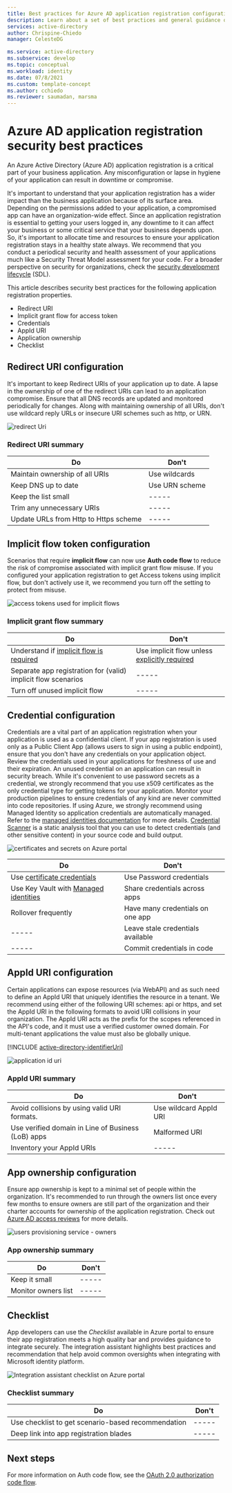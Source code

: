 ```yaml
---
title: Best practices for Azure AD application registration configuration - Microsoft identity platform
description: Learn about a set of best practices and general guidance on Azure AD application registration configuration.
services: active-directory
author: Chrispine-Chiedo
manager: CelesteDG

ms.service: active-directory
ms.subservice: develop
ms.topic: conceptual
ms.workload: identity
ms.date: 07/8/2021
ms.custom: template-concept
ms.author: cchiedo
ms.reviewer: saumadan, marsma
---
```


# Azure AD application registration security best practices

An Azure Active Directory (Azure AD) application registration is a critical part of your business application. Any misconfiguration or lapse in hygiene of your application can result in downtime or compromise.

It's important to understand that your application registration has a wider impact than the business application because of its surface area. Depending on the permissions added to your application, a compromised app can have an organization-wide effect.
Since an application registration is essential to getting your users logged in, any downtime to it can affect your business or some critical service that your business depends upon. So, it's important to allocate time and resources to ensure your application registration stays in a healthy state always. We recommend that you conduct a periodical security and health assessment of your applications much like a Security Threat Model assessment for your code. For a broader perspective on security for organizations, check the [security development lifecycle](https://www.microsoft.com/securityengineering/sdl) (SDL).

This article describes security best practices for the following application registration properties.

- Redirect URI
- Implicit grant flow for access token
- Credentials
- AppId URI
- Application ownership
- Checklist

## Redirect URI configuration

It's important to keep Redirect URIs of your application up to date. A lapse in the ownership of one of the redirect URIs can lead to an application compromise. Ensure that all DNS records are updated and monitored periodically for changes. Along with maintaining ownership of all URIs, don't use wildcard reply URLs or insecure URI schemes such as http, or URN.

![redirect Uri](media/active-directory-application-registration-best-practices/redirect-uri.png)

### Redirect URI summary

| Do                                    | Don't          |
| ------------------------------------- | -------------- |
| Maintain ownership of all URIs        | Use wildcards  |
| Keep DNS up to date                   | Use URN scheme |
| Keep the list small                   |   -----        |
| Trim any unnecessary URIs             |   -----        |
| Update URLs from Http to Https scheme |   -----        |

## Implicit flow token configuration

Scenarios that require **implicit flow** can now use **Auth code flow** to reduce the risk of compromise associated with implicit grant flow misuse. If you configured your application registration to get Access tokens using implicit flow, but don't actively use it, we recommend you turn off the setting to protect from misuse.

![access tokens used for implicit flows](media/active-directory-application-registration-best-practices/implict-grant-flow.png)

### Implicit grant flow summary

| Do                                                                    | Don't                                                                  |
| --------------------------------------------------------------------- | ---------------------------------------------------------------------- |
| Understand if [implicit flow is required](./v2-oauth2-implicit-grant-flow.md#suitable-scenarios-for-the-oauth2-implicit-grant) | Use implicit flow unless [explicitly required](./v2-oauth2-implicit-grant-flow.md#suitable-scenarios-for-the-oauth2-implicit-grant) |
| Separate app registration for (valid) implicit flow scenarios |   -----                                                |
| Turn off unused implicit flow | -----              |

## Credential configuration

Credentials are a vital part of an application registration when your application is used as a confidential client. If your app registration is used only as a Public Client App (allows users to sign in using a public endpoint), ensure that you don't have any credentials on your application object. Review the credentials used in your applications for freshness of use and their expiration. An unused credential on an application can result in security breach.
While it's convenient to use password secrets as a credential, we strongly recommend that you use x509 certificates as the only credential type for getting tokens for your application. Monitor your production pipelines to ensure credentials of any kind are never committed into code repositories. If using Azure, we strongly recommend using Managed Identity so application credentials are automatically managed. Refer to the [managed identities documentation](../managed-identities-azure-resources/overview.md) for more details. [Credential Scanner](../../security/develop/security-code-analysis-overview.md#credential-scanner) is a static analysis tool that you can use to detect credentials (and other sensitive content) in your source code and build output.

![certificates and secrets on Azure portal](media/active-directory-application-registration-best-practices/credentials.png)

| Do                                                                     | Don't                             |
| ---------------------------------------------------------------------- | --------------------------------- |
| Use [certificate credentials](./active-directory-certificate-credentials.md)              | Use Password credentials          |
| Use Key Vault with [Managed identities](../managed-identities-azure-resources/overview.md) | Share credentials across apps     |
| Rollover frequently                                                    | Have many credentials on one app  |
|     -----                                                              | Leave stale credentials available |
|     -----                                                              | Commit credentials in code        |

## AppId URI configuration

Certain applications can expose resources (via WebAPI) and as such need to define an AppId URI that uniquely identifies the resource in a tenant. We recommend using either of the following URI schemes: api or https, and set the AppId URI in the following formats to avoid URI collisions in your organization.
The AppId URI acts as the prefix for the scopes referenced in the API's code, and it must use a verified customer owned domain. For multi-tenant applications the value must also be globally unique.

[!INCLUDE [active-directory-identifierUri](../../../includes/active-directory-identifier-uri-patterns.md)]

![application id uri](media/active-directory-application-registration-best-practices/app-id-uri.png)

### AppId URI summary

| Do                                           | Don't                  |
| -------------------------------------------- | ---------------------- |
| Avoid collisions by using valid URI formats. | Use wildcard AppId URI |
| Use verified domain in Line of Business (LoB) apps | Malformed URI    |
| Inventory your AppId URIs                    |      -----             |

## App ownership configuration

Ensure app ownership is kept to a minimal set of people within the organization. It's recommended to run through the owners list once every few months to ensure owners are still part of the organization and their charter accounts for ownership of the application registration. Check out [Azure AD access reviews](../governance/access-reviews-overview.md) for more details.

![users provisioning service - owners](media/active-directory-application-registration-best-practices/app-ownership.png)

### App ownership summary

| Do                  | Don't |
| ------------------- | ----- |
| Keep it small       | ----- |
| Monitor owners list | ----- |

## Checklist

App developers can use the _Checklist_ available in Azure portal to ensure their app registration meets a high quality bar and provides guidance to integrate securely. The integration assistant highlights best practices and recommendation that help avoid common oversights when integrating with Microsoft identity platform.

![Integration assistant checklist on Azure portal](media/active-directory-application-registration-best-practices/checklist.png)

### Checklist summary

| Do                                                 | Don't |
| -------------------------------------------------- | ----- |
| Use checklist to get scenario-based recommendation | ----- |
| Deep link into app registration blades             | ----- |


## Next steps
For more information on Auth code flow, see the [OAuth 2.0 authorization code flow](./v2-oauth2-auth-code-flow.md).